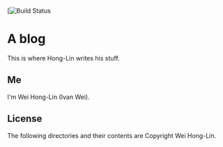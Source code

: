 [![Build Status](https://github.com/IvanWei/blog/actions/workflows/publish/badge.svg)

# A blog

This is where Hong-Lin writes his stuff.

## Me

I'm Wei Hong-Lin (Ivan Wei).

## License

The following directories and their contents are Copyright Wei Hong-Lin.
